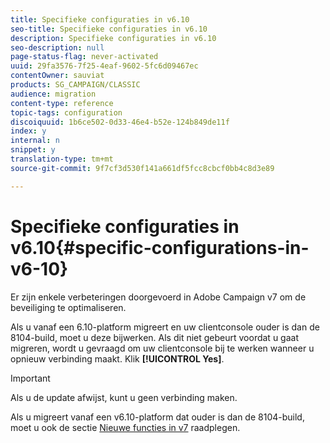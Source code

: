 ```yaml
---
title: Specifieke configuraties in v6.10
seo-title: Specifieke configuraties in v6.10
description: Specifieke configuraties in v6.10
seo-description: null
page-status-flag: never-activated
uuid: 29fa3576-7f25-4eaf-9602-5fc6d09467ec
contentOwner: sauviat
products: SG_CAMPAIGN/CLASSIC
audience: migration
content-type: reference
topic-tags: configuration
discoiquuid: 1b6ce502-0d33-46e4-b52e-124b849de11f
index: y
internal: n
snippet: y
translation-type: tm+mt
source-git-commit: 9f7cf3d530f141a661df5fcc8cbcf0bb4c8d3e89

---
```



# Specifieke configuraties in v6.10{#specific-configurations-in-v6-10}

Er zijn enkele verbeteringen doorgevoerd in Adobe Campaign v7 om de beveiliging te optimaliseren.

Als u vanaf een 6.10-platform migreert en uw clientconsole ouder is dan de 8104-build, moet u deze bijwerken. Als dit niet gebeurt voordat u gaat migreren, wordt u gevraagd om uw clientconsole bij te werken wanneer u opnieuw verbinding maakt. Klik **[!UICONTROL Yes]**.

>[!IMPORTANT]
>
>Als u de update afwijst, kunt u geen verbinding maken.

Als u migreert vanaf een v6.10-platform dat ouder is dan de 8104-build, moet u ook de sectie [Nieuwe functies in v7](../../migration/using/general-configurations.md#new-features-in-v7) raadplegen.
